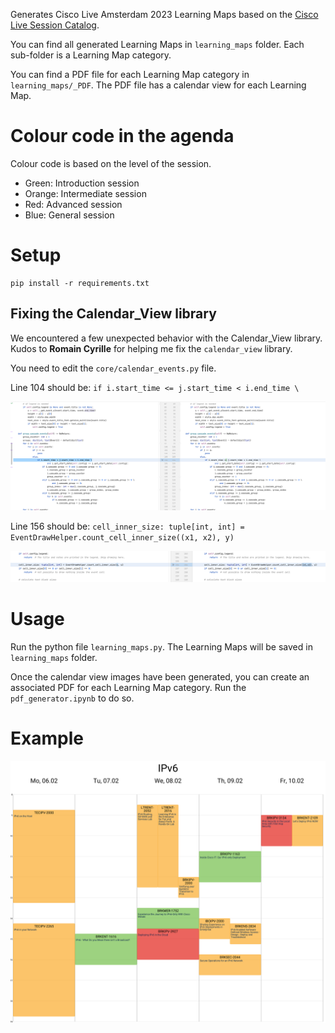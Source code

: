 Generates Cisco Live Amsterdam 2023 Learning Maps based on the [Cisco Live Session Catalog](https://www.ciscolive.com/emea/learn/sessions/session-catalog.html?).

You can find all generated Learning Maps in `learning_maps` folder. Each sub-folder is a Learning Map category.

You can find a PDF file for each Learning Map category in `learning_maps/_PDF`. The PDF file has a calendar view for each Learning Map.

# Colour code in the agenda

Colour code is based on the level of the session.

- Green: Introduction session
- Orange: Intermediate session
- Red: Advanced session
- Blue: General session

# Setup

```
pip install -r requirements.txt
```

## Fixing the Calendar_View library

We encountered a few unexpected behavior with the Calendar_View library. Kudos to **Romain Cyrille** for helping me fix the `calendar_view` library.

You need to edit the `core/calendar_events.py` file.

Line 104 should be: `if i.start_time <= j.start_time < i.end_time \`

![line_104 edit](Code_edits/line_104.jpg)

Line 156 should be: `cell_inner_size: tuple[int, int] = EventDrawHelper.count_cell_inner_size((x1, x2), y)`

![line_156 edit](Code_edits/line_156.jpg)

# Usage

Run the python file `learning_maps.py`. The Learning Maps will be saved in `learning_maps` folder.

Once the calendar view images have been generated, you can create an associated PDF for each Learning Map category. Run the `pdf_generator.ipynb` to do so.

# Example

![IPv6 Learning Map](learning_maps/Networking/IPv6.png)
